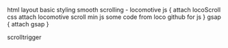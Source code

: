 html layout
basic styling
smooth scrolling - locomotive js 
{
    attach locoScroll  css
    attach locomotive scroll min js
    some code from loco github for js
}
gsap
{
    attach gsap
}

scrolltrigger
